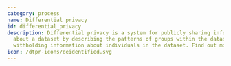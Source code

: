 ```yaml
---
category: process
name: Differential privacy
id: differential_privacy
description: Differential privacy is a system for publicly sharing information
  about a dataset by describing the patterns of groups within the dataset while
  withholding information about individuals in the dataset. Find out more [here](https://en.wikipedia.org/wiki/Differential_privacy).
icon: /dtpr-icons/deidentified.svg
---
```

